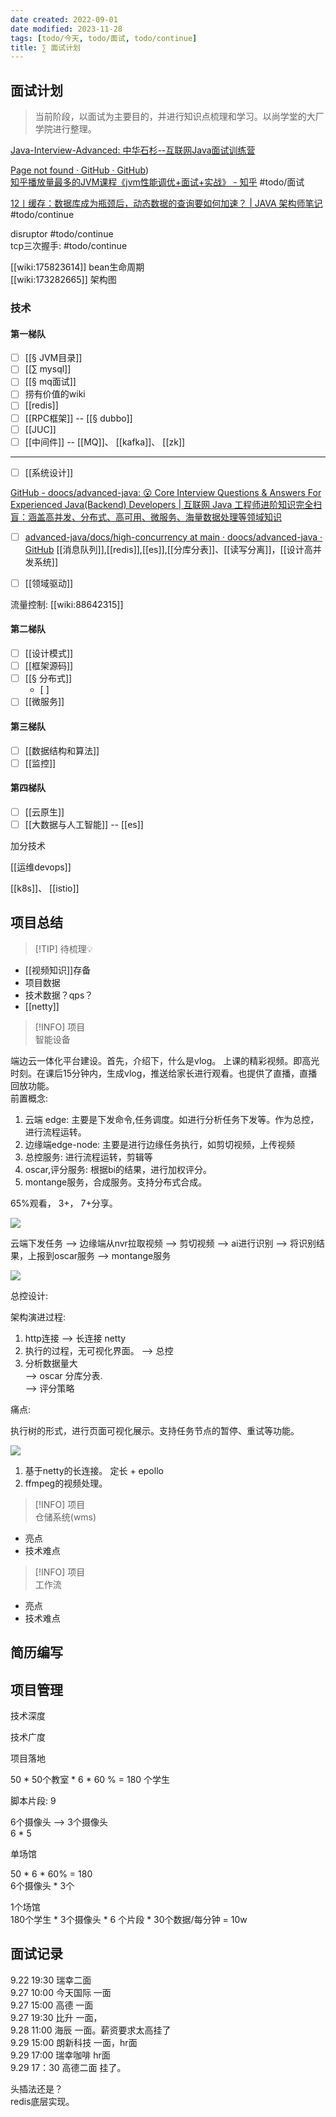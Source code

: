 ```yaml
---
date created: 2022-09-01
date modified: 2023-11-28
tags: [todo/今天, todo/面试, todo/continue]
title: ∑ 面试计划
---
```


## 面试计划

> 当前阶段，以面试为主要目的，并进行知识点梳理和学习。以尚学堂的大厂学院进行整理。

[Java-Interview-Advanced: 中华石杉--互联网Java面试训练营](https://gitee.com/shishan100/Java-Interview-Advanced/#/shishan100/Java-Interview-Advanced/blob/master/docs/distributed-system/why-dubbo.md)

[Page not found · GitHub · GitHub](https://github.com/Snailclimb/JavaGuide))  
[知乎播放量最多的JVM课程《jvm性能调优+面试+实战》 - 知乎](https://zhuanlan.zhihu.com/p/444388869) #todo/面试

[12丨缓存：数据库成为瓶颈后，动态数据的查询要如何加速？ | JAVA 架构师笔记](https://zq99299.github.io/note-architect/hc/03/01.html) #todo/continue

disruptor #todo/continue  
tcp三次握手: #todo/continue

[[wiki:175823614]] bean生命周期  
[[wiki:173282665]] 架构图

### 技术

#### 第一梯队

+ [ ] [[§ JVM目录]]
+ [ ] [[∑ mysql]]
+ [ ] [[§ mq面试]]
+ [ ] 捞有价值的wiki
+ [ ] [[redis]]
+ [ ] [[RPC框架]] -- [[§ dubbo]]
+ [ ] [[JUC]]
+ [ ] [[中间件]] -- [[MQ]]、 [[kafka]]、 [[zk]]

---
- [ ] [[系统设计]]

[GitHub - doocs/advanced-java: 😮 Core Interview Questions & Answers For Experienced Java(Backend) Developers | 互联网 Java 工程师进阶知识完全扫盲：涵盖高并发、分布式、高可用、微服务、海量数据处理等领域知识](https://github.com/doocs/advanced-java)

- [ ] [advanced-java/docs/high-concurrency at main · doocs/advanced-java · GitHub](https://github.com/doocs/advanced-java/tree/main/docs/high-concurrency) [[消息队列]],[[redis]],[[es]],[[分库分表]]、[[读写分离]]，[[设计高并发系统]]

+ [ ] [[领域驱动]]

流量控制: [[wiki:88642315]]

#### 第二梯队

+ [ ] [[设计模式]]
+ [ ] [[框架源码]]
+ [ ] [[§ 分布式]]
	+ [ ]
+ [ ] [[微服务]]

#### 第三梯队

+ [ ] [[数据结构和算法]]
+ [ ] [[监控]]

#### 第四梯队

- [ ] [[云原生]]
- [ ] [[大数据与人工智能]] -- [[es]]

加分技术  

[[运维devops]]

[[k8s]]、 [[istio]]

## 项目总结

> [!TIP] 待梳理💡

+ [[视频知识]]存备
+ 项目数据
+ 技术数据？qps？
+ [[netty]]

> [!INFO] 项目  
智能设备

端边云一体化平台建设。首先，介绍下，什么是vlog。 上课的精彩视频。即高光时刻。在课后15分钟内，生成vlog，推送给家长进行观看。也提供了直播，直播回放功能。  
前置概念:

1. 云端 edge: 主要是下发命令,任务调度。如进行分析任务下发等。作为总控，进行流程运转。
2. 边缘端edge-node: 主要是进行边缘任务执行，如剪切视频，上传视频
3. 总控服务: 进行流程运转，剪辑等
4. oscar,评分服务: 根据bi的结果，进行加权评分。
5. montange服务，合成服务。支持分布式合成。

65%观看， 3+， 7+分享。

![](http://image.clickear.top/20220914145731.png)

云端下发任务 --> 边缘端从nvr拉取视频 --> 剪切视频 --> ai进行识别 --> 将识别结果，上报到oscar服务 --> montange服务

![](http://image.clickear.top/20220914145639.png)

总控设计:

架构演进过程:

1. http连接 --> 长连接 netty
2. 执行的过程，无可视化界面。 --> 总控
3. 分析数据量大  
   --> oscar 分库分表.  
   --> 评分策略  

痛点:

执行树的形式，进行页面可视化展示。支持任务节点的暂停、重试等功能。

![](http://image.clickear.top/20220914143343.png)

1. 基于netty的长连接。 定长 + epollo
2. ffmpeg的视频处理。

> [!INFO] 项目  
> 仓储系统(wms)

+ 亮点
+ 技术难点  

> [!INFO] 项目  
> 工作流

+ 亮点
+ 技术难点

## 简历编写

## 项目管理

技术深度

技术广度

项目落地

50 * 50个教室 * 6 * 60 % = 180 个学生

脚本片段: 9

6个摄像头 --> 3个摄像头  
6 * 5

单场馆

50 * 6 * 60% = 180  
6个摄像头 * 3个

1个场馆  
180个学生 * 3个摄像头 * 6 个片段 * 30个数据/每分钟 = 10w

## 面试记录

9.22 19:30 瑞幸二面  
9.27 10:00 今天国际 一面  
9.27 15:00 高德 一面  
9.27 19:30 比升 一面，  
9.28 11:00 海辰 一面。薪资要求太高挂了  
9.29 15:00 朗新科技 一面，hr面  
9.29 17:00 瑞幸咖啡 hr面  
9.29 17：30 高德二面 挂了。

头插法还是？  
redis底层实现。
